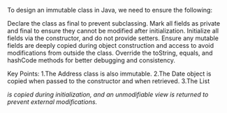 To design an immutable class in Java, we need to ensure the following:

Declare the class as final to prevent subclassing.
Mark all fields as private and final to ensure they cannot be modified after initialization.
Initialize all fields via the constructor, and do not provide setters.
Ensure any mutable fields are deeply copied during object construction and access to avoid modifications from outside the class.
Override the toString, equals, and hashCode methods for better debugging and consistency.


Key Points:
1.The Address class is also immutable.
2.The Date object is copied when passed to the constructor and when retrieved.
3.The List<Address> is copied during initialization, and an unmodifiable view is returned to prevent external modifications.